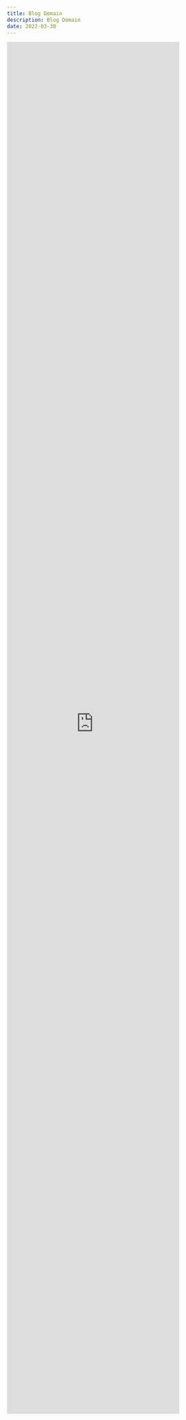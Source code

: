```yaml
---
title: Blog Domain
description: Blog Domain
date: 2022-03-30
---
```

<body style="margin:0">
<iframe src="https://docs.google.com/document/d/e/2PACX-1vRFeFDcz_mCmOi94Y9Or-sTFUm_QVeN_divfO_wMa7pnNAO3dxfycF_Ykd3u8l7IZLmNeEIXI1Bz0PO/pub?embedded=true" style="border: none; width: 80%; height: 80vh"></iframe>